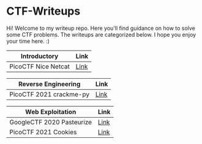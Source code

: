 # CTF-Writeups
Hi! Welcome to my writeup repo. Here you'll find guidance on how to solve some CTF problems. The writeups are categorized below. I hope you enjoy your time here. :)

Introductory | Link 
------------ | ----
PicoCTF Nice Netcat | [Link](https://github.com/TheHackerWitch-Official/CTF-Writeups/blob/main/PicoCTF/nice-netcat.py)

Reverse Engineering     | Link
----------------------- | -----
PicoCTF 2021 crackme-py | [Link](https://github.com/VictoriaGalvan/CTF-Writeups/blob/main/PicoCTF/picoCTF-2021-crackme-py.md)




Web Exploitation        | Link
----------------------- | -----
GoogleCTF 2020 Pasteurize | [Link](https://github.com/VictoriaGalvan/CTF-Writeups/blob/main/GoogleCTF/GoogleCTF-web-pasteurize.md)
PicoCTF 2021 Cookies    | [Link](https://github.com/VictoriaGalvan/CTF-Writeups/blob/main/PicoCTF/picoCTF-2021-Cookies.md)


